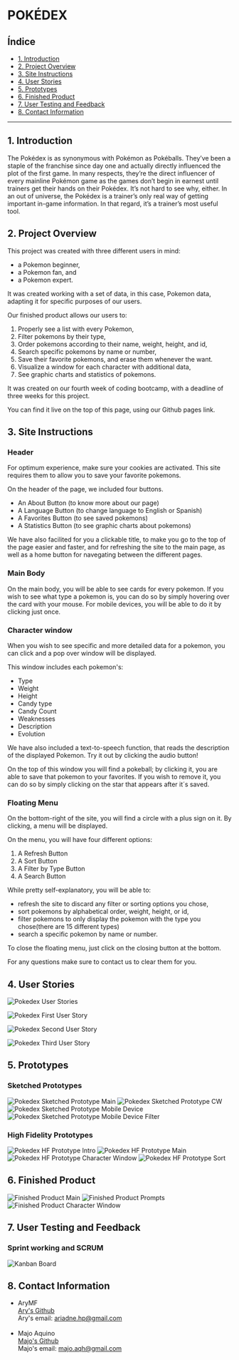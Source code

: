 # POKÉDEX

## Índice

* [1. Introduction](#1-introduction)
* [2. Project Overview ](#2-project-overview)
* [3. Site Instructions](#3-site-instructions)
* [4. User Stories](#4-user-stories)
* [5. Prototypes](#5-prototypes)
* [6. Finished Product ](#7-finished-product)
* [7. User Testing and Feedback](#6-user-testing-and-feedback)
* [8. Contact Information ](#7-contact-information )


***

## 1. Introduction
The Pokédex is as synonymous with Pokémon as Pokéballs. They’ve been a staple of the franchise since day one and actually directly influenced the plot of the first game. In many respects, they’re the direct influencer of every mainline Pokémon game as the games don’t begin in earnest until trainers get their hands on their Pokédex. It’s not hard to see why, either. In an out of universe, the Pokédex is a trainer’s only real way of getting important in-game information. In that regard, it’s a trainer’s most useful tool.

## 2. Project Overview 

This project was created with three different users in mind:
* a Pokemon beginner,
* a Pokemon fan, and
* a Pokemon expert.

It was created working with a set of data, in this case, Pokemon data, adapting it for specific purposes of our users.

Our finished product allows our users to:
1. Properly see a list with every Pokemon,
2. Filter pokemons by their type,
3. Order pokemons according to their name, weight, height, and id,
4. Search specific pokemons by name or number,
5. Save their favorite pokemons, and erase them whenever the want.
6. Visualize a window for each character with additional data,
7. See graphic charts and statistics of pokemons.

It was created on our fourth week of coding bootcamp, with a deadline of three weeks for this project.

You can find it live on the top of this page, using our Github pages link.


## 3. Site Instructions 

### Header

For optimum experience, make sure your cookies are activated. This site requires them to allow you to save your favorite pokemons.

On the header of the page, we included four buttons.
* An About Button (to know more about our page)
* A Language Button (to change language to English or Spanish) 
* A Favorites Button (to see saved pokemons)
* A Statistics Button (to see graphic charts about pokemons)

We have also facilited for you a clickable title, to make you go to the top of the page easier and faster, and for refreshing the site to the main page, as well as a home button for navegating between the different pages.

### Main Body

On the main body, you will be able to see cards for every pokemon. If you wish to see what type a pokemon is, you can do so by simply hovering over the card with your mouse. For mobile devices, you will be able to do it by clicking just once. 

### Character window

When you wish to see specific and more detailed data for a pokemon, you can click and a pop over window will be displayed. 

This window includes each pokemon's:
* Type
* Weight
* Height 
* Candy type
* Candy Count
* Weaknesses
* Description
* Evolution

We have also included a text-to-speech function, that reads the description of the displayed Pokemon. Try it out by clicking the audio button!

On the top of this window you will find a pokeball; by clicking it, you are able to save that pokemon to your favorites. If you wish to remove it, you can do so by simply clicking on the star that appears after it´s saved.

### Floating Menu

On the bottom-right of the site, you will find a circle with a plus sign on it. By clicking, a menu will be displayed. 

On the menu, you will have four different options:
1. A Refresh Button
2. A Sort Button
3. A Filter by Type Button
4. A Search Button

While pretty self-explanatory, you will be able to:
- refresh the site to discard any filter or sorting options you chose,
- sort pokemons by alphabetical order, weight, height, or id,
- filter pokemons to only display the pokemon with the type you chose(there are 15 different types)
- search a specific pokemon by name or number.

To close the floating menu, just click on the closing button at the bottom.

For any questions make sure to contact us to clear them for you.

## 4. User Stories

![Pokedex User Stories](src/images/readme/userStories.png)

![Pokedex First User Story](src/images/readme/firstUserStory.png)

![Pokedex Second User Story](src/images/readme/secondUserStory.png)

![Pokedex Third User Story](src/images/readme/thirdUserStory.png)

## 5. Prototypes

### Sketched Prototypes

![Pokedex Sketched Prototype Main](src/images/readme/prototipoSketchMain.png)
![Pokedex Sketched Prototype CW](src/images/readme/sketchedPrototype.png)
![Pokedex Sketched Prototype Mobile Device](src/images/readme/prototipoCW.png)
![Pokedex Sketched Prototype Mobile Device Filter](src/images/readme/prototipoFilterBy.png)

### High Fidelity Prototypes
![Pokedex HF Prototype Intro](src/images/readme/introPrototype.jpeg)
![Pokedex HF Prototype Main](src/images/readme/prototypeFirstPage.png)
![Pokedex HF Prototype Character Window](src/images/readme/prototypeCharacterWindow.png)
![Pokedex HF Prototype Sort](src/images/readme/pokedexSortPrototype.png)


## 6. Finished Product
![Finished Product Main](src/images/readme/finishedProductss.png)
![Finished Product Prompts](src/images/readme/finishedProductPromptss.png)
![Finished Product Character Window](src/images/readme/ssLiveSiteCardandWindow.png)

## 7. User Testing and Feedback

### Sprint working and SCRUM
![Kanban Board](src/images/readme/sprintPlanningBoard.jpeg)

<!-- #### Testeos de usabilidad

Durante el reto deberás hacer _tests_ de usabilidad con distintos usuarios, y
en base a los resultados, deberás iterar tus diseños. Cuéntanos
qué problemas de usabilidad detectaste a través de los _tests_ y cómo los
mejoraste en tu propuesta final. -->





## 8. Contact Information 

- AryMF <br>
[Ary's Github](https://github.com/AryMF) <br>
Ary's email: ariadne.hp@gmail.com <br><br>
- Majo Aquino <br>
[Majo's Github](https://github.com/majoaquino99)<br>
Majo's email: majo.aqh@gmail.com




















